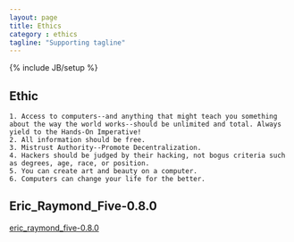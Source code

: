 ```yaml
---
layout: page
title: Ethics
category : ethics
tagline: "Supporting tagline"
---
```

{% include JB/setup %}

## Ethic

    1. Access to computers--and anything that might teach you something about the way the world works--should be unlimited and total. Always yield to the Hands-On Imperative!
    2. All information should be free.
    3. Mistrust Authority--Promote Decentralization.
    4. Hackers should be judged by their hacking, not bogus criteria such as degrees, age, race, or position.
    5. You can create art and beauty on a computer.
    6. Computers can change your life for the better.

## Eric_Raymond_Five-0.8.0

[eric_raymond_five-0.8.0](/docs/eric_raymond_five-0.8.0.pdf)